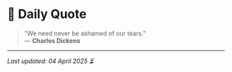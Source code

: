 # 📜 Daily Quote

> "We need never be ashamed of our tears."  
> — **Charles Dickens**

---

_Last updated: 04 April 2025 ⏳_
